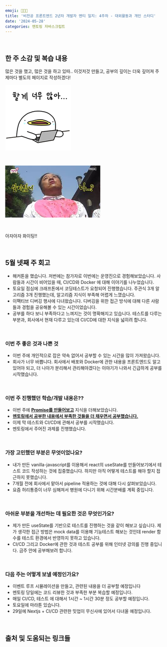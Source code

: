 ```yaml
---
emoji: 🧑🏻‍🏫
title: '비전공 프론트엔드 2년차 개발자 멘티 일지: 4주차 - 대외활동과 개인 스터디'
date: '2024-05-28'
categories: 멘토링 자바스크립트
---
```


<br>

## 한 주 소감 및 복습 내용

많은 것을 했고, 많은 것을 하고 있따.. 이것저것 만들고, 공부의 깊이는 더욱 깊어져 주제마다 별도의 페이지로 작성하겠다!

![1.png](1.png)

<br>

![2.jpeg](2.jpeg)

<br>

아자아자 화이팅!!

<br>

## 5월 넷째 주 회고

- 해커톤을 했습니다. 저번에는 참가자로 이번에는 운영진으로 경험해보았습니다. 사람들과 시간이 비어있을 때, CI/CD와 Docker 에 대해 이야기를 나누었습니다.
- 토요일 점심에 크래프톤에서 코딩테스트가 요청되어 진행했습니다. 주관식 3개 알고리즘 3개 진행했는데, 알고리즘 지식이 부족해 어렵게 느꼈습니다.
- 이팩티브 디버깅 행사에 다녀왔습니다. 디버깅을 위한 접근 방식에 대해 다른 사람들과 경험을 공유해볼 수 있는 시간이었습니다.
- 공부를 하다 보니 부족하다고 느껴지는 것이 명확해지고 있습니다. 테스트를 다루는 부분과, 회사에서 현재 다루고 있는데 CI/CD에 대한 지식을 넓히려 합니다.

<br>

### 이번 주 좋은 것과 나쁜 것

- 이번 주에 개인적으로 잡은 약속 없어서 공부할 수 있는 시간을 많이 가져왔습니다.
- 회사가 너무 바쁩니다. 회사에서 배포와 Docker에 관한 내용을 프론트엔드도 알고 있어야 되고, 더 나아가 분리해서 관리해야겠다는 이야기가 나와서 긴급하게 공부를 시작했습니다.

<br>

### 이번 주 진행했던 학습/개발 내용은??

- 이번 주에 **[Promise를 만들어보고](https://hooninedev.com/240525/)** 지식을 더해보았습니다.
- **[멘토링에서 공부한 내용에서 부족한 것들을 더 채우면서 공부했습니다.](https://hooninedev.com/240521/)**
- 이제 막 테스트와 CI/CD에 관해서 공부를 시작했습니다.
- 멘토링에서 주어진 과제를 진행했습니다.

<br>

### 가장 고민했던 부분은 무엇이었나요?

- 내가 만든 vanilla-javascript를 이용해서 react의 useState를 만들어보기에서 테스트 코드 작성하는 것에 집중했습니다. 하지만 아직 어떻게 테스트를 해야 할지 접근하지 못했습니다.
- 7개월 전에 회사에서 맡아서 pipeline 적용하는 것에 대해 다시 살펴보았습니다.
- 요즘 허리통증이 너무 심해져서 병원에 다니기 위해 시간분배를 계획 중입니다.

<br>

### 아쉬운 부분을 개선하는 데 필요한 것은 무엇인가요?

- 제가 만든 useState를 기반으로 테스트를 진행하는 것을 같이 해보고 싶습니다. 제가 생각한 접근 방법은 mock data를 이용해 기능테스트 해보는 것인데 render 함수를 테스트 환경에서 반영하지 못하고 있습니다.
- CI/CD 그리고 Docker에 관한 것과 테스트 공부를 위해 인터넷 강의를 진행 중입니다. 금주 안에 공부해보려 합니다.

<br>

### 다음 주는 어떻게 보낼 예정인가요?

- 이벤트 루프 시뮬레이션을 만들고, 관련된 내용을 더 공부할 예정입니다
- 멘토링 당일에는 코드 리뷰한 것과 부족한 부분 복습할 예정입니다.
- 매일 CI/CD, 테스트 에 대해서 1시간 ~ 1시간 30분 정도 공부할 예정입니다.
- 토요일에 마라톤 있습니다.
- 29일에 Nextjs + CI/CD 관련한 밋업이 무신사에 있어서 다녀올 예정입니다.

<br>

## 출처 및 도움되는 링크들

```toc

```
